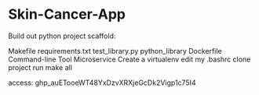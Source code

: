 # Skin-Cancer-App

Build out python project scaffold:

Makefile
requirements.txt
test_library.py
python_library
Dockerfile
Command-line Tool
Microservice
Create a virtualenv
edit my .bashrc
clone project run make all

access: 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
